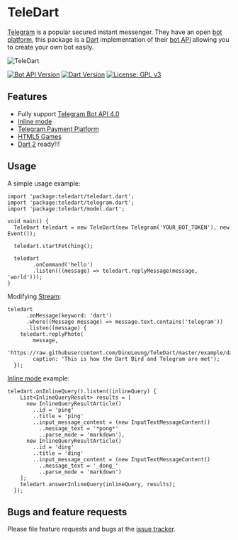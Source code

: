 # TeleDart

[Telegram](https://telegram.org/) is a popular secured instant messenger. 
They have an open [bot platform](https://telegram.org/blog/bot-revolution),
this package is a [Dart](https://www.dartlang.org/) 
implementation of their [bot API](https://core.telegram.org/bots/api)
allowing you to create your own bot easily.

![TeleDart](https://raw.githubusercontent.com/DinoLeung/TeleDart/master/example/dart_bird_catchs_telegram.svg?sanitize=true)

[![Bot API Version](https://img.shields.io/badge/Bot%20API-v4.0-blue.svg?style=flat-square)](https://core.telegram.org/bots/api)
[![Dart Version](https://img.shields.io/badge/Dart-2.0.0-blue.svg?style=flat-square)](https://www.dartlang.org/dart-2)
[![License: GPL v3](https://img.shields.io/badge/License-GPL%20v3-blue.svg?style=flat-square)](https://www.gnu.org/licenses/gpl-3.0)
## Features

* Fully support [Telegram Bot API 4.0](https://core.telegram.org/bots/api#https://core.telegram.org/bots/api#july-26-2018)
* [Inline mode](https://core.telegram.org/bots/api#inline-mode)
* [Telegram Payment Platform](https://telegram.org/blog/payments)
* [HTML5 Games](https://core.telegram.org/bots/api#games)
* [Dart 2](https://www.dartlang.org/dart-2) ready!!!

## Usage

A simple usage example:

```
import 'package:teledart/teledart.dart';
import 'package:teledart/telegram.dart';
import 'package:teledart/model.dart';

void main() {
  TeleDart teledart = new TeleDart(new Telegram('YOUR_BOT_TOKEN'), new Event());

  teledart.startFetching();

  teledart
        .onCommand('hello')
        .listen(((message) => teledart.replyMessage(message, 'world')));
}
```

Modifying [Stream](https://www.dartlang.org/tutorials/language/streams#methods-that-modify-a-stream): 

```
teledart
      .onMessage(keyword: 'dart')
      .where((Message message) => message.text.contains('telegram'))
      .listen((message) {
    teledart.replyPhoto(
        message,
        'https://raw.githubusercontent.com/DinoLeung/TeleDart/master/example/dart_bird_catchs_telegram.png',
        caption: 'This is how the Dart Bird and Telegram are met');
  });
```

[Inline mode](https://core.telegram.org/bots/api#inline-mode) example:

```
teledart.onInlineQuery().listen((inlineQuery) {
    List<InlineQueryResult> results = [
      new InlineQueryResultArticle()
        ..id = 'ping'
        ..title = 'ping'
        ..input_message_content = (new InputTextMessageContent()
          ..message_text = '*pong*'
          ..parse_mode = 'markdown'),
      new InlineQueryResultArticle()
        ..id = 'ding'
        ..title = 'ding'
        ..input_message_content = (new InputTextMessageContent()
          ..message_text = '_dong_'
          ..parse_mode = 'markdown')
    ];
    teledart.answerInlineQuery(inlineQuery, results);
  });
```

## Bugs and feature requests

Please file feature requests and bugs at the [issue tracker][tracker].

[tracker]: https://github.com/DinoLeung/TeleDart/issues
